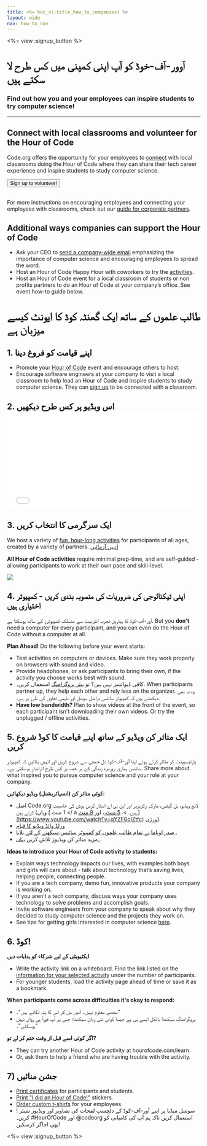 ```yaml
---
title: <%= hoc_s(:title_how_to_companies) %>
layout: wide
nav: how_to_nav
---
```

<%= view :signup_button %>

# آوور-آف-خوڈ کو آپ اپنی کمپنی میں کس طرح لا سکتے ہیں

### Find out how you and your employees can inspire students to try computer science!

---

## Connect with local classrooms and volunteer for the Hour of Code

Code.org offers the opportunity for your employees to [connect](<%= codeorg_url('/volunteer') %>) with local classrooms doing the Hour of Code where they can share their tech career experience and inspire students to study computer science.

<button>Sign up to volunteer!</button> <br /> <br /></p> 

For more instructions on encouraging employees and connecting your employees with classrooms, check out our [guide for corporate partners](<%= localized_file('/files/hoc-corporate-toolkit.pdf') %>).

## Additional ways companies can support the Hour of Code

- Ask your CEO to [send a company-wide email](<%= resolve_url('/promote/resources#sample-emails') %>) emphasizing the importance of computer science and encouraging employees to spread the word.
- Host an Hour of Code Happy Hour with coworkers to try the [activities](<%= resolve_url('/learn') %>).
- Host an Hour of Code event for a local classroom of students or non profits partners to do an Hour of Code at your company’s office. See event how-to guide below.

# طالب علموں کے ساتھ ایک گھنٹہ کوڈ کا ایونٹ کیسے میزبان ہے

## 1. اپنے قیامت کو فروغ دینا

- Promote your [Hour of Code](<%= resolve_url('/promote') %>) event and encourage others to host.
- Encourage software engineers at your company to visit a local classroom to help lead an Hour of Code and inspire students to study computer science. They can [sign up](<%= codeorg_url('/volunteer/engineer') %>) to be connected with a classroom.

## 2. اس ویڈیو پر کس طرح دیکھیں <iframe width="500" height="255" src="//www.youtube.com/embed/SrnvvWDm73k" frameborder="0" allowfullscreen mark="crwd-mark"></iframe> 

## 3. ایک سرگرمی کا انتخاب کریں

We host a variety of [fun, hour-long activities](<%= resolve_url('/learn') %>) for participants of all ages, created by a variety of partners. [انہیں آزمائیں](<%= resolve_url('/learn') %>)

**All Hour of Code activities** require minimal prep-time, and are self-guided - allowing participants to work at their own pace and skill-level.

[![](/images/fit-700/tutorials.png)](<%= resolve_url('/learn') %>)

## 4. اپنی ٹیکنالوجی کی ضروریات کی منصوبہ بندی کریں - کمپیوٹر اختیاری ہیں

آور-آف-کوڈ کا بہترین تجربہ انٹرنیت سے منسلک کمپیوٹرز کے ساتھ ہوسکتا ہے. But you **don’t** need a computer for every participant, and you can even do the Hour of Code without a computer at all.

**Plan Ahead!** Do the following before your event starts:

- Test activities on computers or devices. Make sure they work properly on browsers with sound and video.
- Provide headphones, or ask participants to bring their own, if the activity you choose works best with sound.
- کافی ڈیوائسز نہیں ہیں؟ </strong> تو [پیئر پروگرامنگ](https://www.youtube.com/watch?v=vgkahOzFH2Q) استعمال کریں۔. When participants partner up, they help each other and rely less on the organizer. وہ یہ بھی دیکھتے ہیں کہ کمپیوٹر سائنس دراصل سوشل اور باہمی تعاون کی طرز پر ہے۔.
- **Have low bandwidth?** Plan to show videos at the front of the event, so each participant isn't downloading their own videos. Or try the unplugged / offline activities.

## 5. ایک متاثر کن ویڈیو کے ساتھ اپنے قیامت کا کوڈ شروع کریں

پارٹیسیپنٹ کو متاثر کرتے ہوئے اپنا آور-آف-کوڈ دل جمعی سے شروع کریں اور انہیں بتائیں کہ کمپیوٹر سائنس ہماری روزمرہ زندگی کے ہر حصہ پر کس طرح اثرانداز ہوسکتی ہے۔. Share more about what inspired you to pursue computer science and your role at your company.

**کوئی متاثر کن (انسپائریشنل) ویڈیو دیکھائیں:**

- اصل Code.org لانچ ویڈیو، بل گیٹس، مارک زکربربر اور این بی اے اسٹار کرس بوش کی خاصیت کرتے ہیں (وہاں [ 1 منٹ </ a ہیں. >، [ 5 منٹ ](https://www.youtube.com/watch؟v=nKIu9yen5nc)، اور <a href = "https://www.youtube.com/watch؟v = dU1xS07N-FA "> 9 منٹ ](https://www.youtube.com/watch؟v=qYZF6oIZtfc) ورژن).
- [ ورلڈ وائڈ ویڈیو کا قیام ](https://www.youtube.com/watch؟v=KsOIlDT145A)
- [ صدر اوباما نے تمام طالب علموں کو کمپیوٹر سائنس سیکھنے کے لئے بلایا ](https://www.youtube.com/watch؟v=6XvmhE1J9PY).
- مزید متاثر کن ویڈیوز تلاش کریں [ یہاں ](https://www.youtube.com/playlist؟list=PLzdnOPI1iJNfpD8i4Sx7U0y2MccnrNZuP).

**Ideas to introduce your Hour of Code activity to students:**

- Explain ways technology impacts our lives, with examples both boys and girls will care about - talk about technology that’s saving lives, helping people, connecting people.
- If you are a tech company, demo fun, innovative products your company is working on.
- If you aren’t a tech company, discuss ways your company uses technology to solve problems and accomplish goals.
- Invite software engineers from your company to speak about why they decided to study computer science and the projects they work on.
- See tips for getting girls interested in computer science [here](<%= codeorg_url('/girls') %>).

## 6. کوڈ!

**ایکٹیویٹی کے لیے شرکاء کو ہدایات دیں**

- Write the activity link on a whiteboard. Find the link listed on the [information for your selected activity](<%= resolve_url('/learn') %>) under the number of participants.
- For younger students, load the activity page ahead of time or save it as a bookmark.

**When participants come across difficulties it's okay to respond:**

- مجھے معلوم نہیں۔ آئیں مل کر اس کا پتہ لگاتے ہیں"۔"
- پروگرامنگ سیکھنا بالکل ایسے ہی ہے جیسا کوئی نئی زبان سیکھنا؛ جس پر آپ فوراً ہی رواں نہیں ہوسکتے"۔"

**اگر کوئی اسے قبل از وقت ختم کر لے تو?**

- They can try another Hour of Code activity at hourofcode.com/learn.
- Or, ask them to help a friend who are having trouble with the activity.

## 7) جشن منائیں

- [Print certificates](<%= codeorg_url('/certificates') %>) for participants and students.
- [Print "I did an Hour of Code!"](<%= resolve_url('/promote/resources#stickers') %>) stickers.
- [Order custom t-shirts](http://blog.code.org/post/132608499493/hour-of-code-shirts-and-more) for your employees.
- ! سوشل میڈیا پر اپنے آور-آف-کوڈ کے دلچسپ لمحات کی تصاویر اور ویڈیوز شیئر کریں۔ #HourOfCode اور @codeorg استعمال کریں تاکہ ہم آپ کی کامیابی کو بھی اجاگر کرسکیں!

<%= view :signup_button %>